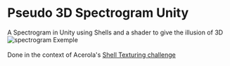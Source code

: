 # Pseudo 3D Spectrogram Unity
A Spectrogram in Unity using Shells and a shader to give the illusion of 3D
![spectrogram Exemple](https://github.com/julesHaerinck/Pseudo-3D-Spectrogram-Unity/assets/66178532/ea4baa3b-cb37-4ade-a7b1-0c9ec33f2e38)
<br/>
<br/>
Done in the context of Acerola's [Shell Texturing challenge](https://www.youtube.com/watch?v=9dr-tRQzij4)
<br/>
